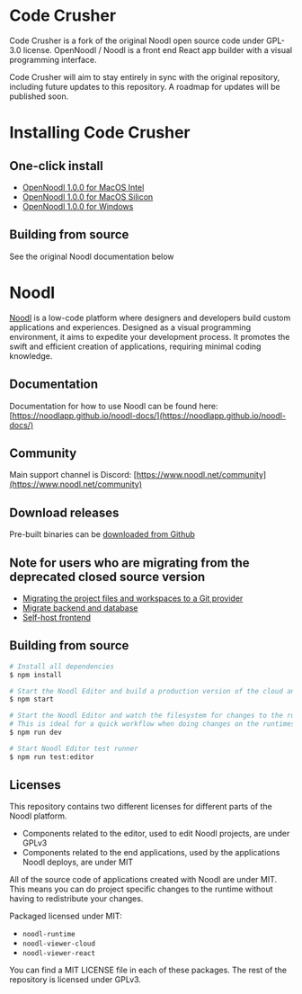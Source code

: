 # Code Crusher

Code Crusher is a fork of the original Noodl open source code under GPL-3.0 license. OpenNoodl / Noodl is a front end React app builder with a visual programming interface. 

Code Crusher will aim to stay entirely in sync with the original repository, including future updates to this repository. A roadmap for updates will be published soon.

# Installing Code Crusher

## One-click install

* [OpenNoodl 1.0.0 for MacOS Intel](https://drive.google.com/file/d/1plShpNgJCTh2-nXf_2B_bN9zU5vvWiFY/view?usp=sharing)
* [OpenNoodl 1.0.0 for MacOS Silicon](https://drive.google.com/file/d/1wYHtiYEQaV459a73gxrm5TtZLt-yRck5/view?usp=sharing)
* [OpenNoodl 1.0.0 for Windows](https://drive.google.com/file/d/1osDXzm2Reaa4doxP3ZvMRgL34ShhGdfx/view?usp=sharing)

## Building from source

See the original Noodl documentation below

# Noodl

[Noodl](https://noodl.net) is a low-code platform where designers and developers build custom applications and experiences. Designed as a visual programming environment, it aims to expedite your development process. It promotes the swift and efficient creation of applications, requiring minimal coding knowledge.

## Documentation
Documentation for how to use Noodl can be found here:
[https://noodlapp.github.io/noodl-docs/](https://noodlapp.github.io/noodl-docs/)

## Community
Main support channel is Discord: [https://www.noodl.net/community](https://www.noodl.net/community)

## Download releases
Pre-built binaries can be [downloaded from Github](https://github.com/noodlapp/noodl/releases)

## Note for users who are migrating from the deprecated closed source version
- [Migrating the project files and workspaces to a Git provider](https://noodlapp.github.io/noodl-docs/docs/guides/collaboration/migrating-from-noodl-hosted-git)
- [Migrate backend and database](https://noodlapp.github.io/noodl-docs/docs/guides/deploy/using-an-external-backend#migrating-from-a-noodl-cloud-service)
- [Self-host frontend](https://noodlapp.github.io/noodl-docs/docs/guides/deploy/hosting-frontend)

## Building from source

```bash
# Install all dependencies
$ npm install

# Start the Noodl Editor and build a production version of the cloud and react runtime (useful when running Noodl from source but want to deploy to production)
$ npm start

# Start the Noodl Editor and watch the filesystem for changes to the runtimes. Development versions of the runtimes, not meant for production (mostly due to source maps and file size)
# This is ideal for a quick workflow when doing changes on the runtimes.
$ npm run dev

# Start Noodl Editor test runner
$ npm run test:editor
```

## Licenses
This repository contains two different licenses for different parts of the Noodl platform.

- Components related to the editor, used to edit Noodl projects, are under GPLv3
- Components related to the end applications, used by the applications Noodl deploys, are under MIT

All of the source code of applications created with Noodl are under MIT. This means you can do project specific changes to the runtime without having to redistribute your changes.

Packaged licensed under MIT:
- `noodl-runtime`
- `noodl-viewer-cloud`
- `noodl-viewer-react`
  
You can find a MIT LICENSE file in each of these packages. The rest of the repository is licensed under GPLv3.
